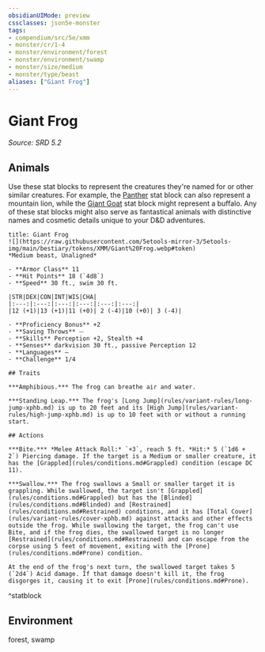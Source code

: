 ```yaml
---
obsidianUIMode: preview
cssclasses: json5e-monster
tags:
- compendium/src/5e/xmm
- monster/cr/1-4
- monster/environment/forest
- monster/environment/swamp
- monster/size/medium
- monster/type/beast
aliases: ["Giant Frog"]
---
```

# Giant Frog
*Source: SRD 5.2*  

## Animals

Use these stat blocks to represent the creatures they're named for or other similar creatures. For example, the [Panther](panther-xmm.md) stat block can also represent a mountain lion, while the [Giant Goat](giant-goat-xmm.md) stat block might represent a buffalo. Any of these stat blocks might also serve as fantastical animals with distinctive names and cosmetic details unique to your D&D adventures.

```ad-statblock
title: Giant Frog
![](https://raw.githubusercontent.com/5etools-mirror-3/5etools-img/main/bestiary/tokens/XMM/Giant%20Frog.webp#token)
*Medium beast, Unaligned*

- **Armor Class** 11
- **Hit Points** 18 (`4d8`)
- **Speed** 30 ft., swim 30 ft.

|STR|DEX|CON|INT|WIS|CHA|
|:---:|:---:|:---:|:---:|:---:|:---:|
|12 (+1)|13 (+1)|11 (+0)| 2 (-4)|10 (+0)| 3 (-4)|

- **Proficiency Bonus** +2
- **Saving Throws** ⏤
- **Skills** Perception +2, Stealth +4
- **Senses** darkvision 30 ft., passive Perception 12
- **Languages** —
- **Challenge** 1/4

## Traits

***Amphibious.*** The frog can breathe air and water.

***Standing Leap.*** The frog's [Long Jump](rules/variant-rules/long-jump-xphb.md) is up to 20 feet and its [High Jump](rules/variant-rules/high-jump-xphb.md) is up to 10 feet with or without a running start.

## Actions

***Bite.*** *Melee Attack Roll:* `+3`, reach 5 ft. *Hit:* 5 (`1d6 + 2`) Piercing damage. If the target is a Medium or smaller creature, it has the [Grappled](rules/conditions.md#Grappled) condition (escape DC 11).

***Swallow.*** The frog swallows a Small or smaller target it is grappling. While swallowed, the target isn't [Grappled](rules/conditions.md#Grappled) but has the [Blinded](rules/conditions.md#Blinded) and [Restrained](rules/conditions.md#Restrained) conditions, and it has [Total Cover](rules/variant-rules/cover-xphb.md) against attacks and other effects outside the frog. While swallowing the target, the frog can't use Bite, and if the frog dies, the swallowed target is no longer [Restrained](rules/conditions.md#Restrained) and can escape from the corpse using 5 feet of movement, exiting with the [Prone](rules/conditions.md#Prone) condition.

At the end of the frog's next turn, the swallowed target takes 5 (`2d4`) Acid damage. If that damage doesn't kill it, the frog disgorges it, causing it to exit [Prone](rules/conditions.md#Prone).
```
^statblock

## Environment

forest, swamp
